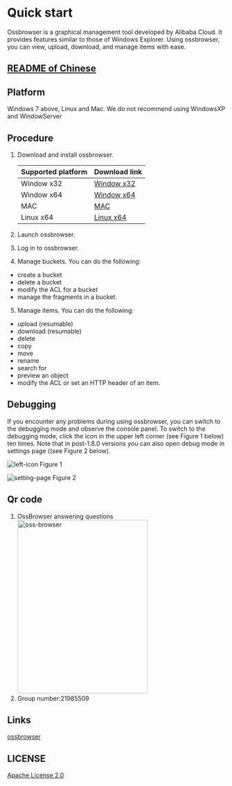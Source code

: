 # Quick start

Ossbrowser is a graphical management tool developed by Alibaba Cloud. It provides features similar to those of Windows Explorer. Using ossbrowser, you can view, upload, download, and manage items with ease.

## [README of Chinese](https://github.com/aliyun/oss-browser/blob/master/README-CN.md)

## Platform

Windows 7 above, Linux and Mac. We do not recommend using WindowsXP and WindowServer

## Procedure

1.  Download and install ossbrowser.

    | Supported platform | Download link                                                                   |
    | :----------------- | :------------------------------------------------------------------------------ |
    | Window x32         | [Window x32](https://github.com/aliyun/oss-browser/blob/master/all-releases.md) |
    | Window x64         | [Window x64](https://github.com/aliyun/oss-browser/blob/master/all-releases.md) |
    | MAC                | [MAC](https://github.com/aliyun/oss-browser/blob/master/all-releases.md)        |
    | Linux x64          | [Linux x64](https://github.com/aliyun/oss-browser/blob/master/all-releases.md)  |

2.  Launch ossbrowser.
3.  Log in to ossbrowser.
4.  Manage buckets. You can do the following:
- create a bucket
- delete a bucket
- modify the ACL for a bucket
- manage the fragments in a bucket.

5.  Manage items. You can do the following:
- upload \(resumable\)
- download \(resumable\)
- delete
- copy
- move
- rename
- search for 
- preview an object
- modify the ACL or set an HTTP header of an item.

## Debugging

If you encounter any problems during using ossbrowser, you can switch to the debugging mode and observe the console panel. To switch to the debugging mode, click the icon in the upper left corner (see Figure 1 below) ten times. Note that in post-1.8.0 versions you can also open debug mode in settings page ((see Figure 2 below).

![left-icon](preview/left-icon.png "Figure 1") 
Figure 1

![setting-page](preview/setting-debug.png "Figure 2")
Figure 2

## Qr code

1. OssBrowser answering questions
   <img src="preview/oss-browser.png" height="400" title="oss-browser" width="300">
2. Group number:21985509

## Links

[ossbrowser](https://www.alibabacloud.com/help/doc-detail/61872.htm)

## LICENSE

[Apache License 2.0](LICENSE)
